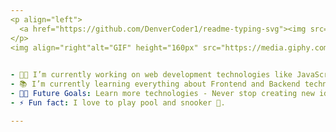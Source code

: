 ```yaml
---
<p align="left">
  <a href="https://github.com/DenverCoder1/readme-typing-svg"><img src="https://readme-typing-svg.herokuapp.com?font=Time+New+Roman&color=228B22%&size=25&center=true&vCenter=true&width=600&height=100&lines=Computer+Science+Student;Web+Developer;Learning+New+Technologies"></a>
</p>
<img align="right"alt="GIF" height="160px" src="https://media.giphy.com/media/du3J3cXyzhj75IOgvA/giphy.gif" />
  

- 👨‍💻 I’m currently working on web development technologies like JavaScript, React etc.
- 📚 I’m currently learning everything about Frontend and Backend technologies 😅
- 💪🏼 Future Goals: Learn more technologies - Never stop creating new ideas.
- ⚡ Fun fact: I love to play pool and snooker 🎱.

---
```


